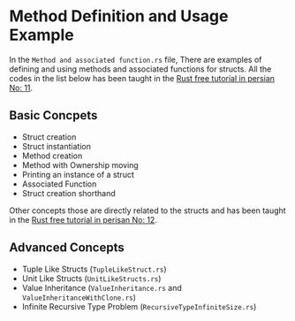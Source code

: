 # Method Definition and Usage Example
In the `Method and associated function.rs` file, There are examples of defining and using methods and associated functions for structs.
All the codes in the list below has been taught in the [Rust free tutorial in persian No: 11](https://blog.alihoseiny.ir/%d8%a2%d9%85%d9%88%d8%b2%d8%b4-%d8%b2%d8%a8%d8%a7%d9%86-%d8%a8%d8%b1%d9%86%d8%a7%d9%85%d9%87%e2%80%8c%d9%86%d9%88%db%8c%d8%b3%db%8c-rust-%d9%82%d8%b3%d9%85%d8%aa%db%b1%db%b1-%d8%a7%d9%81%d8%b2%d9%88%d8%af%d9%86-method-%d9%88-associated-function-%d8%a8%d9%87-struct-%d9%87%d8%a7/?utm_source=Github&utm_medium=Readme&utm_campaign=RustTutorial).
## Basic Concpets
- Struct creation
- Struct instantiation
- Method creation
- Method with Ownership moving
- Printing an instance of a struct
- Associated Function
- Struct creation shorthand


Other concepts those are directly related to the structs and has been taught in the [Rust free tutorial in perisan No: 12](https://blog.alihoseiny.ir/%d8%a2%d9%85%d9%88%d8%b2%d8%b4-%d8%b2%d8%a8%d8%a7%d9%86-%d8%a8%d8%b1%d9%86%d8%a7%d9%85%d9%87%e2%80%8c%d9%86%d9%88%db%8c%d8%b3%db%8c-rust-%d9%82%d8%b3%d9%85%d8%aa%db%b1%db%b2-%d8%af%d8%b1-%d8%a7%d8%b9%d9%85%d8%a7%d9%82-struct/?utm_source=Github&utm_medium=Readme&utm_campaign=RustTutorial).
## Advanced Concepts
- Tuple Like Structs (`TupleLikeStruct.rs`)
- Unit Like Structs (`UnitLikeStructs.rs`)
- Value Inheritance (`ValueInheritance.rs` and `ValueInheritanceWithClone.rs`)
- Infinite Recursive Type Problem (`RecursiveTypeInfiniteSize.rs`)
